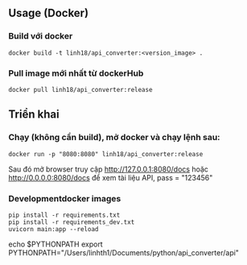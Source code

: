 
## Usage (Docker)
### Build với docker
```shell
docker build -t linh18/api_converter:<version_image> .
```

### Pull image mới nhất từ dockerHub
```shell
docker pull linh18/api_converter:release
```
## Triển khai
### Chạy (không cần build), mở docker và chạy lệnh sau:
```shell
docker run -p "8080:8080" linh18/api_converter:release
```

Sau đó mở browser truy cập http://127.0.0.1:8080/docs hoặc http://0.0.0.0:8080/docs để xem tài liệu API, pass = "123456"


### Developmentdocker images

```shell
pip install -r requirements.txt
pip install -r requirements_dev.txt
uvicorn main:app --reload
```
echo $PYTHONPATH
export PYTHONPATH="/Users/linhth1/Documents/python/api_converter/api"
